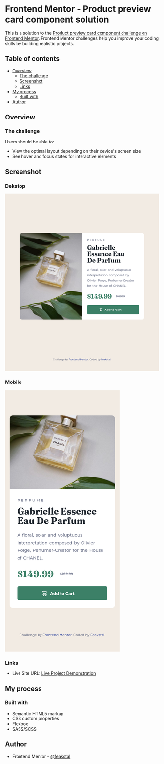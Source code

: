 # Frontend Mentor - Product preview card component solution

This is a solution to the [Product preview card component challenge on Frontend Mentor](https://www.frontendmentor.io/challenges/product-preview-card-component-GO7UmttRfa). Frontend Mentor challenges help you improve your coding skills by building realistic projects. 

## Table of contents

- [Overview](#overview)
  - [The challenge](#the-challenge)
  - [Screenshot](#screenshot)
  - [Links](#links)
- [My process](#my-process)
  - [Built with](#built-with)
- [Author](#author)

## Overview

### The challenge

Users should be able to:

- View the optimal layout depending on their device's screen size
- See hover and focus states for interactive elements

## Screenshot

### Dekstop
![](./screenshots/product-card-desktop.png)

### Mobile
![](./screenshots/product-card-mobile.png)

### Links

- Live Site URL: [Live Project Demonstration](https://feakstal.github.io/ProductPreviewCard/)

## My process

### Built with

- Semantic HTML5 markup
- CSS custom properties
- Flexbox
- SASS/SCSS

## Author

- Frontend Mentor - [@feakstal](https://www.frontendmentor.io/profile/feakstal)
